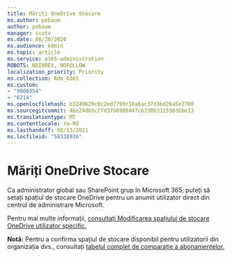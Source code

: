 ```yaml
---
title: Măriți OneDrive Stocare
ms.author: pebaum
author: pebaum
manager: scotv
ms.date: 08/20/2020
ms.audience: Admin
ms.topic: article
ms.service: o365-administration
ROBOTS: NOINDEX, NOFOLLOW
localization_priority: Priority
ms.collection: Adm_O365
ms.custom:
- "9000354"
- "6214"
ms.openlocfilehash: b3249629c0c2ed7799c16a6ac37d3bd26a5e2700
ms.sourcegitcommit: 46e24d65cffd37b6988447c6738b3315303bbe13
ms.translationtype: MT
ms.contentlocale: ro-RO
ms.lasthandoff: 08/13/2021
ms.locfileid: "58338936"
---
```

# <a name="increase-onedrive-storage"></a>Măriți OneDrive Stocare

Ca administrator global sau SharePoint grup în Microsoft 365, puteți să setați spațiul de stocare OneDrive pentru un anumit utilizator direct din centrul de administrare Microsoft.  

Pentru mai multe informații, [consultați Modificarea spațiului de stocare OneDrive utilizator specific.](https://docs.microsoft.com/onedrive/change-user-storage)

**Notă:** Pentru a confirma spațiul de stocare disponibil pentru utilizatorii din organizația dvs., consultați [tabelul complet de comparație a abonamentelor.](https://go.microsoft.com/fwlink/?linkid=2139145) 